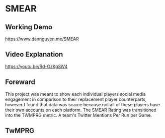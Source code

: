 # SMEAR
## Working Demo
https://www.dannguyen.me/SMEAR

## Video Explanation
https://youtu.be/Rd-GzKgSiV4

## Foreward
This project was meant to show each individual players social media engagement in comparison to their replacement player counterparts, however I found that data was scarce because not all of these players have their own accounts on each platform. The SMEAR Rating was transitioned into the TWMPRG metric. A team's Twitter Mentions Per Run per Game. 

## TwMPRG 
[](https://latex.codecogs.com/png.latex?%5Clarge%20%5Cfrac%7BTwitter%20Mentions%20@Team%7D%7B%5Cfrac%7Bruns%7D%7Bgame%7D%7D)

